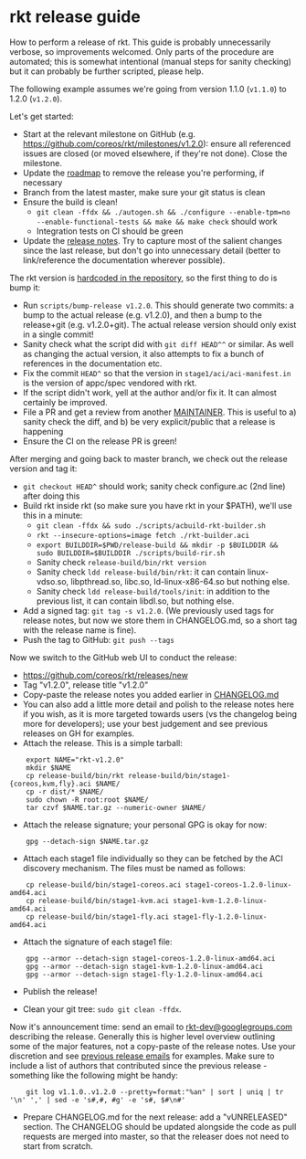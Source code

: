 # rkt release guide

How to perform a release of rkt.
This guide is probably unnecessarily verbose, so improvements welcomed.
Only parts of the procedure are automated; this is somewhat intentional (manual steps for sanity checking) but it can probably be further scripted, please help.

The following example assumes we're going from version 1.1.0 (`v1.1.0`) to 1.2.0 (`v1.2.0`).

Let's get started:

- Start at the relevant milestone on GitHub (e.g. https://github.com/coreos/rkt/milestones/v1.2.0): ensure all referenced issues are closed (or moved elsewhere, if they're not done). Close the milestone.
- Update the [roadmap](https://github.com/coreos/rkt/blob/master/ROADMAP.md) to remove the release you're performing, if necessary
- Branch from the latest master, make sure your git status is clean
- Ensure the build is clean!
  - `git clean -ffdx && ./autogen.sh && ./configure --enable-tpm=no --enable-functional-tests && make && make check` should work
  - Integration tests on CI should be green
- Update the [release notes](https://github.com/coreos/rkt/blob/master/CHANGELOG.md).
  Try to capture most of the salient changes since the last release, but don't go into unnecessary detail (better to link/reference the documentation wherever possible).

The rkt version is [hardcoded in the repository](https://github.com/coreos/rkt/blob/master/configure.ac#L2), so the first thing to do is bump it:

- Run `scripts/bump-release v1.2.0`.
  This should generate two commits: a bump to the actual release (e.g. v1.2.0), and then a bump to the release+git (e.g. v1.2.0+git).
  The actual release version should only exist in a single commit!
- Sanity check what the script did with `git diff HEAD^^` or similar.
  As well as changing the actual version, it also attempts to fix a bunch of references in the documentation etc.
- Fix the commit `HEAD^` so that the version in `stage1/aci/aci-manifest.in` is the version of appc/spec vendored with rkt.
- If the script didn't work, yell at the author and/or fix it.
  It can almost certainly be improved.
- File a PR and get a review from another [MAINTAINER](https://github.com/coreos/rkt/blob/master/MAINTAINERS).
  This is useful to a) sanity check the diff, and b) be very explicit/public that a release is happening
- Ensure the CI on the release PR is green!

After merging and going back to master branch, we check out the release version and tag it:

- `git checkout HEAD^` should work; sanity check configure.ac (2nd line) after doing this
- Build rkt inside rkt (so make sure you have rkt in your $PATH), we'll use this in a minute:
  - `git clean -ffdx && sudo ./scripts/acbuild-rkt-builder.sh`
  - `rkt --insecure-options=image fetch ./rkt-builder.aci`
  - `export BUILDDIR=$PWD/release-build && mkdir -p $BUILDDIR && sudo BUILDDIR=$BUILDDIR ./scripts/build-rir.sh`
  - Sanity check `release-build/bin/rkt version`
  - Sanity check `ldd release-build/bin/rkt`: it can contain linux-vdso.so, libpthread.so, libc.so, ld-linux-x86-64.so but nothing else.
  - Sanity check `ldd release-build/tools/init`: in addition to the previous list, it can contain libdl.so, but nothing else.
- Add a signed tag: `git tag -s v1.2.0`.
  (We previously used tags for release notes, but now we store them in CHANGELOG.md, so a short tag with the release name is fine).
- Push the tag to GitHub: `git push --tags`

Now we switch to the GitHub web UI to conduct the release:

- https://github.com/coreos/rkt/releases/new
- Tag "v1.2.0", release title "v1.2.0"
- Copy-paste the release notes you added earlier in [CHANGELOG.md](https://github.com/coreos/rkt/blob/master/CHANGELOG.md)
- You can also add a little more detail and polish to the release notes here if you wish, as it is more targeted towards users (vs the changelog being more for developers); use your best judgement and see previous releases on GH for examples.
- Attach the release.
  This is a simple tarball:

```
	export NAME="rkt-v1.2.0"
	mkdir $NAME
	cp release-build/bin/rkt release-build/bin/stage1-{coreos,kvm,fly}.aci $NAME/
	cp -r dist/* $NAME/
	sudo chown -R root:root $NAME/
	tar czvf $NAME.tar.gz --numeric-owner $NAME/
```

- Attach the release signature; your personal GPG is okay for now:

```
	gpg --detach-sign $NAME.tar.gz
```

- Attach each stage1 file individually so they can be fetched by the ACI discovery mechanism. The files must be named as follows:

```
	cp release-build/bin/stage1-coreos.aci stage1-coreos-1.2.0-linux-amd64.aci
	cp release-build/bin/stage1-kvm.aci stage1-kvm-1.2.0-linux-amd64.aci
	cp release-build/bin/stage1-fly.aci stage1-fly-1.2.0-linux-amd64.aci
```

- Attach the signature of each stage1 file:

```
	gpg --armor --detach-sign stage1-coreos-1.2.0-linux-amd64.aci
	gpg --armor --detach-sign stage1-kvm-1.2.0-linux-amd64.aci
	gpg --armor --detach-sign stage1-fly-1.2.0-linux-amd64.aci
```

- Publish the release!

- Clean your git tree: `sudo git clean -ffdx`.

Now it's announcement time: send an email to rkt-dev@googlegroups.com describing the release.
Generally this is higher level overview outlining some of the major features, not a copy-paste of the release notes.
Use your discretion and see [previous release emails](https://groups.google.com/forum/#!forum/rkt-dev) for examples.
Make sure to include a list of authors that contributed since the previous release - something like the following might be handy:

```
	git log v1.1.0..v1.2.0 --pretty=format:"%an" | sort | uniq | tr '\n' ',' | sed -e 's#,#, #g' -e 's#, $#\n#'
```

- Prepare CHANGELOG.md for the next release: add a "vUNRELEASED" section. The CHANGELOG should be updated alongside the code as pull requests are merged into master, so that the releaser does not need to start from scratch.
